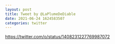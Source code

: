 ```yaml
--- 
layout: post 
title: Tweet by @LaPlumeDeDiable 
date: 2021-06-24 1624583507 
categories: twitter 
--- 
```

https://twitter.com/o/status/1408231227769987072